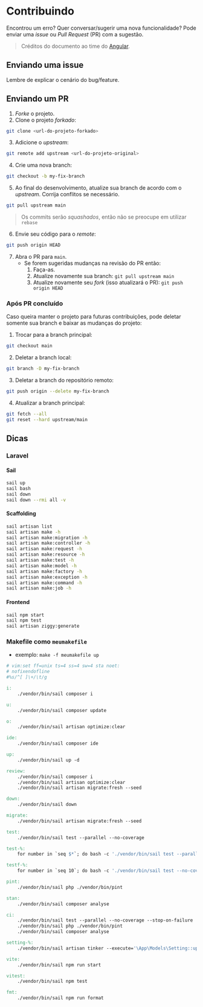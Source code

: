 # Contribuindo

Encontrou um erro? Quer conversar/sugerir uma nova funcionalidade? Pode enviar uma *issue* ou *Pull Request* (PR) com a sugestão.

> Créditos do documento ao time do [Angular](https://github.com/angular/angular/blob/master/CONTRIBUTING.md).

## Enviando uma issue

Lembre de explicar o cenário do bug/feature.

## Enviando um PR

1. *Forke* o projeto.
2. Clone o projeto *forkado*:
```sh
git clone <url-do-projeto-forkado>
```

3. Adicione o *upstream*:
```sh
git remote add upstream <url-do-projeto-original>
```

4. Crie uma nova branch:
```sh
git checkout -b my-fix-branch
```

5. Ao final do desenvolvimento, atualize sua branch de acordo com o *upstream*. Corrija conflitos se necessário.
```sh
git pull upstream main
```

> Os commits serão *squashados*, então não se preocupe em utilizar `rebase`

6. Envie seu código para o *remote*:
```sh
git push origin HEAD
```

7. Abra o PR para `main`.
    - Se forem sugeridas mudanças na revisão do PR então:
        1. Faça-as.
        2. Atualize novamente sua branch: ``git pull upstream main``
        3. Atualize novamente seu *fork* (isso atualizará o PR): ``git push origin HEAD``

### Após PR concluído

Caso queira manter o projeto para futuras contribuições, pode deletar somente sua branch e baixar as mudanças do projeto:

1. Trocar para a branch principal:
```sh
git checkout main
```

2. Deletar a branch local:
```sh
git branch -D my-fix-branch
```

3. Deletar a branch do repositório remoto:
```sh
git push origin --delete my-fix-branch
```

4. Atualizar a branch principal:
```sh
git fetch --all
git reset --hard upstream/main
```

## Dicas
### Laravel
#### Sail

```sh
sail up
sail bash
sail down
sail down --rmi all -v
```

#### Scaffolding

```sh
sail artisan list
sail artisan make -h
sail artisan make:migration -h
sail artisan make:controller -h
sail artisan make:request -h
sail artisan make:resource -h
sail artisan make:test -h
sail artisan make:model -h
sail artisan make:factory -h
sail artisan make:exception -h
sail artisan make:command -h
sail artisan make:job -h
```

#### Frontend

```sh
sail npm start
sail npm test
sail artisan ziggy:generate
```

### Makefile como `meumakefile`

- exemplo: `make -f meumakefile up`

```Makefile
# vim:set ff=unix ts=4 ss=4 sw=4 sta noet:
# nofixendofline
#%s/^[ ]\+/\t/g

i:
	./vendor/bin/sail composer i

u:
	./vendor/bin/sail composer update

o:
	./vendor/bin/sail artisan optimize:clear

ide:
	./vendor/bin/sail composer ide

up:
	./vendor/bin/sail up -d

review:
	./vendor/bin/sail composer i
	./vendor/bin/sail artisan optimize:clear
	./vendor/bin/sail artisan migrate:fresh --seed

down:
	./vendor/bin/sail down

migrate:
	./vendor/bin/sail artisan migrate:fresh --seed

test:
	./vendor/bin/sail test --parallel --no-coverage

test-%:
	for number in `seq $*`; do bash -c './vendor/bin/sail test --parallel --no-coverage --stop-on-failure' || true; done

testf-%:
	for number in `seq 10`; do bash -c './vendor/bin/sail test --no-coverage --filter $*' || true; done

pint:
	./vendor/bin/sail php ./vendor/bin/pint

stan:
	./vendor/bin/sail composer analyse

ci:
	./vendor/bin/sail test --parallel --no-coverage --stop-on-failure
	./vendor/bin/sail php ./vendor/bin/pint
	./vendor/bin/sail composer analyse

setting-%:
	./vendor/bin/sail artisan tinker --execute='\App\Models\Setting::updateOrCreate(["key" => "$*"], ["value" => 0])'

vite:
	./vendor/bin/sail npm run start

vitest:
	./vendor/bin/sail npm test

fmt:
	./vendor/bin/sail npm run format
```
